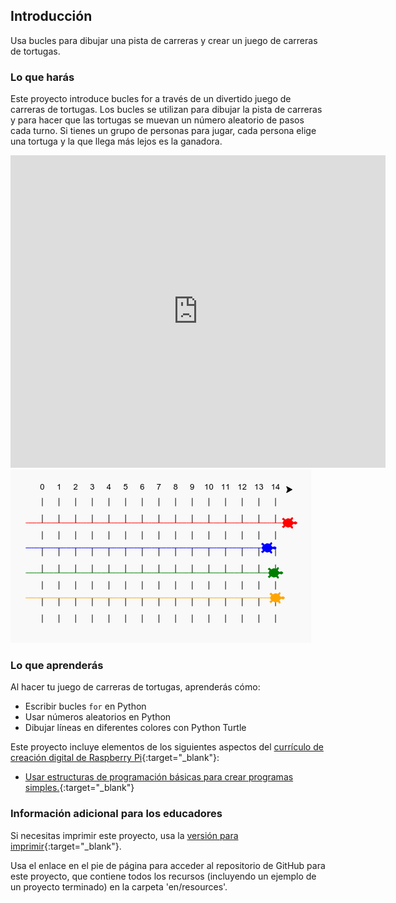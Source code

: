 ## Introducción

Usa bucles para dibujar una pista de carreras y crear un juego de carreras de tortugas.

### Lo que harás

Este proyecto introduce bucles for a través de un divertido juego de carreras de tortugas. Los bucles se utilizan para dibujar la pista de carreras y para hacer que las tortugas se muevan un número aleatorio de pasos cada turno. Si tienes un grupo de personas para jugar, cada persona elige una tortuga y la que llega más lejos es la ganadora.

<div class="trinket">
  <iframe src="https://trinket.io/embed/python/9d21bd95ea?outputOnly=true&start=result" width="600" height="500" frameborder="0" marginwidth="0" marginheight="0" allowfullscreen>
  </iframe>
  <img src="images/race-finished.png">
</div>

### Lo que aprenderás

Al hacer tu juego de carreras de tortugas, aprenderás cómo:

+ Escribir bucles `for` en Python
+ Usar números aleatorios en Python
+ Dibujar líneas en diferentes colores con Python Turtle

Este proyecto incluye elementos de los siguientes aspectos del [currículo de creación digital de Raspberry Pi](http://rpf.io/curriculum){:target="_blank"}:

+ [Usar estructuras de programación básicas para crear programas simples.](https://www.raspberrypi.org/curriculum/programming/creator/){:target="_blank"}

### Información adicional para los educadores

Si necesitas imprimir este proyecto, usa la [versión para imprimir](https://projects.raspberrypi.org/es-ES/projects/turtle-race/print){:target="_blank"}.

Usa el enlace en el pie de página para acceder al repositorio de GitHub para este proyecto, que contiene todos los recursos (incluyendo un ejemplo de un proyecto terminado) en la carpeta 'en/resources'.